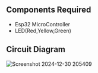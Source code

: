 ## Components Required
- Esp32 MicroController
- LED(Red,Yellow,Green)

## Circuit Diagram
![Screenshot 2024-12-30 205409](https://github.com/user-attachments/assets/563f7f42-3d6b-4add-a08c-52bff78c562b)
